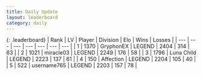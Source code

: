 ```yaml
---
title: Daily Update
layout: leaderboard
category: daily
---
```


{: .leaderboard}
| Rank | LV | Player | Division | Elo | Wins | Losses |
| --- | --- | --- | --- | --- | --- | --- |
| <span data-change="0">1</span> | 1370 | <span title="ID: 315148">GryphonEX</span> | LEGEND | <span data-change="-8">2404</span> | <span data-change="44">314</span> | <span data-change="6">63</span> |
| <span data-change="0">2</span> | 1021 | <span title="ID: 416373">miracle03</span> | LEGEND | <span data-change="0">2249</span> | <span data-change="0">176</span> | <span data-change="0">58</span> |
| <span data-change="0">3</span> | 1796 | <span title="ID: 164871">Luna Child</span> | LEGEND | <span data-change="13">2223</span> | <span data-change="4">137</span> | <span data-change="0">61</span> |
| <span data-change="2">4</span> | 150 | <span title="ID: 573202">Affection</span> | LEGEND | <span data-change="16">2204</span> | <span data-change="5">105</span> | <span data-change="1">40</span> |
| <span data-change="2">5</span> | 522 | <span title="ID: 188640">username765</span> | LEGEND | <span data-change="27">2203</span> | <span data-change="8">157</span> | <span data-change="2">78</span> |